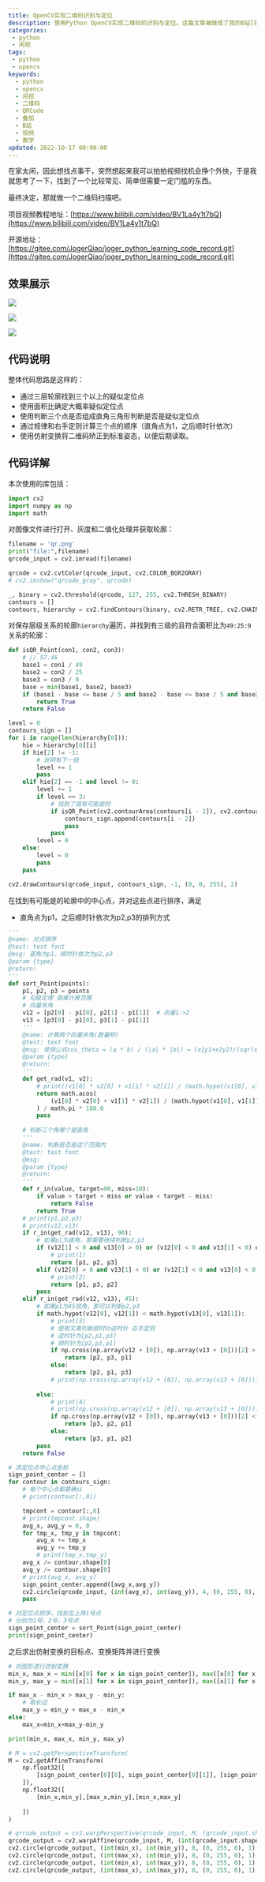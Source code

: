 ```yaml
---
title: OpenCV实现二维码识别与定位
description: 使用Python OpenCV实现二维码的识别与定位。这篇文章被做成了我的B站[在下小乔大家好]的[闲视]系列视频中，可以到我的B站观看。在家太闲，因此想找点事干，突然想起来我可以拍拍视频找机会挣个外快，于是我就思考了一下，找到了一个比较常见、简单但需要一定门槛的东西。最终决定，那就做一个二维码扫描吧。
categories:
 - python
 - 闲视
tags:
 - python
 - opencv
keywords:
  - python
  - opencv
  - 闲视
  - 二维码
  - QRCode
  - 叠加
  - B站
  - 视频
  - 教学
updated: 2022-10-17 00:00:00
---
```


在家太闲，因此想找点事干，突然想起来我可以拍拍视频找机会挣个外快，于是我就思考了一下，找到了一个比较常见、简单但需要一定门槛的东西。

最终决定，那就做一个二维码扫描吧。

项目视频教程地址：[https://www.bilibili.com/video/BV1La4y1t7bQ](https://www.bilibili.com/video/BV1La4y1t7bQ)

开源地址：[https://gitee.com/JogerQiao/joger_python_learning_code_record.git](https://gitee.com/JogerQiao/joger_python_learning_code_record.git)

## 效果展示

![](https://cdn.jsdelivr.net/gh/ZhengqiaoWang/blog_resources_1@main/202209051941004.png)

![](https://cdn.jsdelivr.net/gh/ZhengqiaoWang/blog_resources_1@main/202209051941005.png)

![](https://cdn.jsdelivr.net/gh/ZhengqiaoWang/blog_resources_1@main/202209051941006.png)

## 代码说明

整体代码思路是这样的：

- 通过三层轮廓找到三个以上的疑似定位点
- 使用面积比确定大概率疑似定位点
- 使用判断三个点是否组成直角三角形判断是否是疑似定位点
- 通过规律和右手定则计算三个点的顺序（直角点为1，之后顺时针依次）
- 使用仿射变换将二维码矫正到标准姿态，以便后期读取。

## 代码详解

本次使用的库包括：

```python
import cv2
import numpy as np
import math
```

对图像文件进行打开、灰度和二值化处理并获取轮廓：

```python
filename = 'qr.png'
print("file:",filename)
qrcode_input = cv2.imread(filename)

qrcode = cv2.cvtColor(qrcode_input, cv2.COLOR_BGR2GRAY)
# cv2.imshow("qrcode_gray", qrcode)

_, binary = cv2.threshold(qrcode, 127, 255, cv2.THRESH_BINARY)
contours = []
contours, hierarchy = cv2.findContours(binary, cv2.RETR_TREE, cv2.CHAIN_APPROX_SIMPLE)
```

对保存层级关系的轮廓`hierarchy`遍历，并找到有三级的且符合面积比为`49:25:9`关系的轮廓：

```python
def isQR_Point(con1, con2, con3):
    # // 57.46
    base1 = con1 / 49
    base2 = con2 / 25
    base3 = con3 / 9
    base = min(base1, base2, base3)
    if (base1 - base <= base / 5 and base2 - base <= base / 5 and base3 - base <= base / 5):
        return True
    return False

level = 0
contours_sign = []
for i in range(len(hierarchy[0])):
    hie = hierarchy[0][i]
    if hie[2] != -1:
        # 说明有下一级
        level += 1
        pass
    elif hie[2] == -1 and level != 0:
        level += 1
        if level == 3:
            # 找到了很有可能是的
            if isQR_Point(cv2.contourArea(contours[i - 2]), cv2.contourArea(contours[i - 1]), cv2.contourArea(contours[i])):
                contours_sign.append(contours[i - 2])
                pass
            pass
        level = 0
    else:
        level = 0
        pass
    pass

cv2.drawContours(qrcode_input, contours_sign, -1, (0, 0, 255), 2)
```

在找到有可能是的轮廓中的中心点，并对这些点进行排序，满足

- 直角点为p1，之后顺时针依次为p2,p3的排列方式

```python
'''
@name: 对点排序
@test: test font
@msg: 直角为p1，顺时针依次为p2,p3
@param {type} 
@return: 
'''
def sort_Point(points):
    p1, p2, p3 = points
    # 勾股定理 很难计算范围
    # 向量夹角
    v12 = [p2[0] - p1[0], p2[1] - p1[1]]  # 向量1->2
    v13 = [p3[0] - p1[0], p3[1] - p1[1]]
    '''
    @name: 计算两个向量夹角(数量积)
    @test: test font
    @msg: 使用公式cos_theta = (a * b) / (|a| * |b|) = (x1y1+x2y2)/(sqr(x1^2+y1^2) * sqr(x2^2+y2^2)) 欧几里德范数
    @param {type} 
    @return: 
    '''    
    def get_rad(v1, v2):
        # print((v1[0] * v2[0] + v1[1] * v2[1]) / (math.hypot(v1[0], v1[1]) * math.hypot(v2[0], v2[1])))
        return math.acos(
            (v1[0] * v2[0] + v1[1] * v2[1]) / (math.hypot(v1[0], v1[1]) * math.hypot(v2[0], v2[1]))
        ) / math.pi * 180.0
        pass
    
    # 判断三个角哪个是直角
    '''
    @name: 判断是否是这个范围内
    @test: test font
    @msg: 
    @param {type} 
    @return: 
    '''
    def r_in(value, target=90, miss=10):
        if value > target + miss or value < target - miss:
            return False
        return True
    # print(p1,p2,p3)
    # print(v12,v13)
    if r_in(get_rad(v12, v13), 90):
        # 如果p1为直角，那需要继续判断p2,p3
        if (v12[1] < 0 and v13[0] > 0) or (v12[0] < 0 and v13[1] < 0) or (v12[0] > 0 and v13[1] > 0) or (v12[1] > 0 and v13[0] < 0):
            # print(1)
            return [p1, p2, p3]
        elif (v12[0] > 0 and v13[1] < 0) or (v12[1] < 0 and v13[0] < 0) or (v12[1] > 0 and v13[0] > 0) or (v12[0] < 0 and v13[1] > 0):
            # print(2)
            return [p1, p3, p2]
        pass
    elif r_in(get_rad(v12, v13), 45):
        # 如果p1为45锐角，那可以判断p2,p3
        if math.hypot(v12[0], v12[1]) < math.hypot(v13[0], v13[1]):
            # print(3)
            # 使用叉乘判断顺时针逆时针 右手定则
            # 逆时针为[p2,p1,p3]
            # 顺时针为[p2,p3,p1]
            if np.cross(np.array(v12 + [0]), np.array(v13 + [0]))[2] > 0:
                return [p2, p3, p1]
            else:
                return [p2, p1, p3]
            # print(np.cross(np.array(v12 + [0]), np.array(v13 + [0])))
            
        else:
            # print(4)
            # print(np.cross(np.array(v12 + [0]), np.array(v13 + [0])))
            if np.cross(np.array(v12 + [0]), np.array(v13 + [0]))[2] < 0:
                return [p3, p2, p1]
            else:
                return [p3, p1, p2]
        pass
    return False

# 求定位点中心点坐标
sign_point_center = []
for contour in contours_sign:
    # 每个中心点都要确认
    # print(contour[:,0])

    tmpcont = contour[:,0]
    # print(tmpcont.shape)
    avg_x, avg_y = 0, 0
    for tmp_x, tmp_y in tmpcont:
        avg_x += tmp_x
        avg_y += tmp_y
        # print(tmp_x,tmp_y)
    avg_x /= contour.shape[0]
    avg_y /= contour.shape[0]
    # print(avg_x, avg_y)
    sign_point_center.append([avg_x,avg_y])
    cv2.circle(qrcode_input, (int(avg_x), int(avg_y)), 4, (0, 255, 0), -1)
    pass

# 对定位点排序，找到左上角1号点
# 分别为1号，2号，3号点
sign_point_center = sort_Point(sign_point_center)
print(sign_point_center)
```

之后求出仿射变换的目标点、变换矩阵并进行变换

```python
# 对图形进行仿射变换
min_x, max_x = min([x[0] for x in sign_point_center]), max([x[0] for x in sign_point_center])
min_y, max_y = min([x[1] for x in sign_point_center]), max([x[1] for x in sign_point_center])

if max_x - min_x > max_y - min_y:
    # 取长边
    max_y = min_y + max_x - min_x
else:
    max_x=min_x+max_y-min_y

print(min_x, max_x, min_y, max_y)

# M = cv2.getPerspectiveTransform(
M = cv2.getAffineTransform(
    np.float32([
        [sign_point_center[0][0], sign_point_center[0][1]], [sign_point_center[1][0], sign_point_center[1][1]], [sign_point_center[2][0], sign_point_center[2][1]]
    ]),
    np.float32([
        [min_x,min_y],[max_x,min_y],[min_x,max_y]
        
    ])
)

# qrcode_output = cv2.warpPerspective(qrcode_input, M, (qrcode_input.shape[1] * 1, qrcode_input.shape[0] * 1), flags=cv2.INTER_LINEAR, borderMode=cv2.BORDER_REPLICATE)
qrcode_output = cv2.warpAffine(qrcode_input, M, (int(qrcode_input.shape[1] * 1.5), int(qrcode_input.shape[0] * 1.5)), flags=cv2.INTER_LINEAR, borderMode=cv2.BORDER_REPLICATE)
cv2.circle(qrcode_output, (int(min_x), int(min_y)), 8, (0, 255, 0), 1)
cv2.circle(qrcode_output, (int(max_x), int(min_y)), 8, (0, 255, 0), 1)
cv2.circle(qrcode_output, (int(min_x), int(max_y)), 8, (0, 255, 0), 1)
cv2.circle(qrcode_output, (int(max_x), int(max_y)), 8, (0, 255, 0), 1)
```
